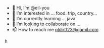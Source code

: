 - 👋 Hi, I’m @eil-you
- 👀 I’m interested in ... food. trip, country...
- 🌱 I’m currently learning ... java 
- 💞️ I’m looking to collaborate on ... 
- 📫 How to reach me qldirl123@gamil.com

<!---
eil-you/eil-you is a ✨ special ✨ repository because its `README.md` (this file) appears on your GitHub profile.
You can click the Preview link to take a look at your changes.
--->

h
